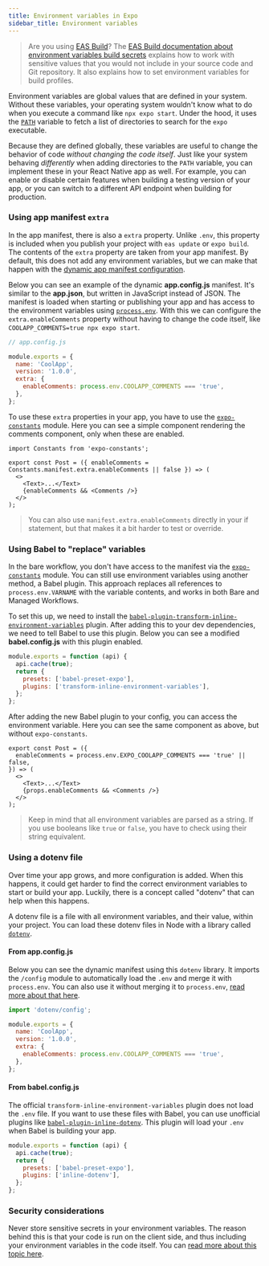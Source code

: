 ```yaml
---
title: Environment variables in Expo
sidebar_title: Environment variables
---
```


> Are you using [EAS Build](/build/introduction/)? The [EAS Build documentation about environment variables build secrets](/build-reference/variables.md) explains how to work with sensitive values that you would not include in your source code and Git repository. It also explains how to set environment variables for build profiles.

Environment variables are global values that are defined in your system. Without these variables, your operating system wouldn't know what to do when you execute a command like `npx expo start`. Under the hood, it uses the [`PATH`](http://www.linfo.org/path_env_var.html) variable to fetch a list of directories to search for the `expo` executable.

Because they are defined globally, these variables are useful to change the behavior of code _without changing the code itself_. Just like your system behaving _differently_ when adding directories to the `PATH` variable, you can implement these in your React Native app as well. For example, you can enable or disable certain features when building a testing version of your app, or you can switch to a different API endpoint when building for production.

### Using app manifest `extra`

In the app manifest, there is also a `extra` property. Unlike `.env`, this property is included when you publish your project with `eas update` or `expo build`. The contents of the `extra` property are taken from your app manifest. By default, this does not add any environment variables, but we can make that happen with the [dynamic app manifest configuration](/workflow/configuration#app-config).

Below you can see an example of the dynamic **app.config.js** manifest. It's similar to the **app.json**, but written in JavaScript instead of JSON. The manifest is loaded when starting or publishing your app and has access to the environment variables using [`process.env`](https://nodejs.org/dist/latest/docs/api/process.html#process_process_env). With this we can configure the `extra.enableComments` property without having to change the code itself, like `COOLAPP_COMMENTS=true npx expo start`.

```js
// app.config.js

module.exports = {
  name: 'CoolApp',
  version: '1.0.0',
  extra: {
    enableComments: process.env.COOLAPP_COMMENTS === 'true',
  },
};
```

To use these `extra` properties in your app, you have to use the [`expo-constants`](/versions/latest/sdk/constants.md) module. Here you can see a simple component rendering the comments component, only when these are enabled.

```tsx
import Constants from 'expo-constants';

export const Post = ({ enableComments = Constants.manifest.extra.enableComments || false }) => (
  <>
    <Text>...</Text>
    {enableComments && <Comments />}
  </>
);
```

> You can also use `manifest.extra.enableComments` directly in your if statement, but that makes it a bit harder to test or override.

### Using Babel to "replace" variables

In the bare workflow, you don't have access to the manifest via the [`expo-constants`](/versions/latest/sdk/constants) module. You can still use environment variables using another method, a Babel plugin. This approach replaces all references to `process.env.VARNAME` with the variable contents, and works in both Bare and Managed Workflows.

To set this up, we need to install the [`babel-plugin-transform-inline-environment-variables`](https://github.com/babel/website/blob/master/docs/plugin-transform-inline-environment-variables.md) plugin. After adding this to your dev dependencies, we need to tell Babel to use this plugin. Below you can see a modified **babel.config.js** with this plugin enabled.

```js
module.exports = function (api) {
  api.cache(true);
  return {
    presets: ['babel-preset-expo'],
    plugins: ['transform-inline-environment-variables'],
  };
};
```

After adding the new Babel plugin to your config, you can access the environment variable. Here you can see the same component as above, but without `expo-constants`.

```tsx
export const Post = ({
  enableComments = process.env.EXPO_COOLAPP_COMMENTS === 'true' || false,
}) => (
  <>
    <Text>...</Text>
    {props.enableComments && <Comments />}
  </>
);
```

> Keep in mind that all environment variables are parsed as a string. If you use booleans like `true` or `false`, you have to check using their string equivalent.

### Using a dotenv file

Over time your app grows, and more configuration is added. When this happens, it could get harder to find the correct environment variables to start or build your app. Luckily, there is a concept called "dotenv" that can help when this happens.

A dotenv file is a file with all environment variables, and their value, within your project. You can load these dotenv files in Node with a library called [`dotenv`](https://github.com/motdotla/dotenv).

#### From **app.config.js**

Below you can see the dynamic manifest using this `dotenv` library. It imports the `/config` module to automatically load the `.env` and merge it with `process.env`. You can also use it without merging it to `process.env`, [read more about that here](https://github.com/motdotla/dotenv#config).

```js
import 'dotenv/config';

module.exports = {
  name: 'CoolApp',
  version: '1.0.0',
  extra: {
    enableComments: process.env.COOLAPP_COMMENTS === 'true',
  },
};
```

#### From **babel.config.js**

The official `transform-inline-environment-variables` plugin does not load the `.env` file. If you want to use these files with Babel, you can use unofficial plugins like [`babel-plugin-inline-dotenv`](https://github.com/brysgo/babel-plugin-inline-dotenv). This plugin will load your `.env` when Babel is building your app.

```js
module.exports = function (api) {
  api.cache(true);
  return {
    presets: ['babel-preset-expo'],
    plugins: ['inline-dotenv'],
  };
};
```

### Security considerations

Never store sensitive secrets in your environment variables. The reason behind this is that your code is run on the client side, and thus including your environment variables in the code itself. You can [read more about this topic here](https://reactnative.dev/docs/security#storing-sensitive-info).
